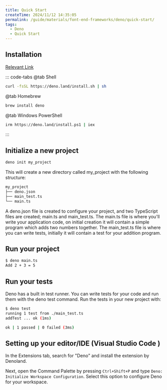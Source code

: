 ```yaml
---
title: Quick Start
createTime: 2024/11/12 14:35:05
permalink: /guide/materials/font-end-frameworks/deno/quick-start/
tags:
  - Deno
  - Quick Start
---
```


## Installation

[Relevant Link](https://docs.deno.com/runtime/getting_started/installation/)

::: code-tabs
@tab Shell

```sh
curl -fsSL https://deno.land/install.sh | sh
```

@tab Homebrew

```sh
brew install deno
```

@tab Windows PowerShell

```sh
irm https://deno.land/install.ps1 | iex

```

:::

## Initialize a new project

```sh
deno init my_project

```

This will create a new directory called my_project with the following structure:

```sh
my_project
├── deno.json
├── main_test.ts
└── main.ts
```

A deno.json file is created to configure your project, and two TypeScript files are created; main.ts and main_test.ts. The main.ts file is where you'll write your application code, on initial creation it will contain a simple program which adds two numbers together. The main_test.ts file is where you can write tests, initially it will contain a test for your addition program.

## Run your project

```sh
$ deno main.ts
Add 2 + 3 = 5
```

## Run your tests

Deno has a built in test runner. You can write tests for your code and run them with the deno test command. Run the tests in your new project with:

```sh
$ deno test
running 1 test from ./main_test.ts
addTest ... ok (1ms)

ok | 1 passed | 0 failed (3ms)
```

## Setting up your editor/IDE (Visual Studio Code )

In the Extensions tab, search for "Deno" and install the extension by Denoland.

Next, open the Command Palette by pressing `Ctrl+Shift+P` and type `Deno: Initialize Workspace Configuration`. Select this option to configure Deno for your workspace.

